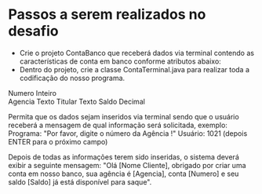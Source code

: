 # Passos a serem realizados no desafio

- Crie o projeto ContaBanco que receberá dados via terminal contendo as características de conta em banco conforme atributos abaixo:
- Dentro do projeto, crie a classe ContaTerminal.java para realizar toda a codificação do nosso programa.

Numero	  Inteiro	
Agencia	  Texto	
Titular	  Texto	
Saldo	    Decimal	

Permita que os dados sejam inseridos via terminal sendo que o usuário receberá a mensagem de qual informação será solicitada, exemplo:
Programa: "Por favor, digite o número da Agência !"
Usuário: 1021 (depois ENTER para o próximo campo)

Depois de todas as informações terem sido inseridas, o sistema deverá exibir a seguinte mensagem:
"Olá [Nome Cliente], obrigado por criar uma conta em nosso banco, sua agência é [Agencia], conta [Numero] e seu saldo [Saldo] já está disponível para saque".
